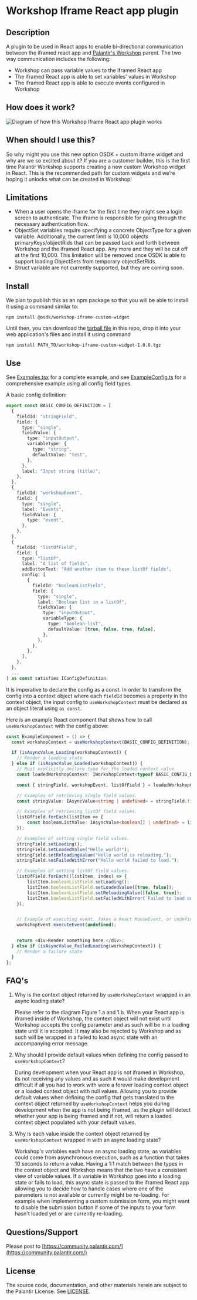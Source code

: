 # Workshop Iframe React app plugin

## Description

A plugin to be used in React apps to enable bi-directional communication between the iframed react app and [Palantir's Workshop](https://www.palantir.com/docs/foundry/workshop/overview/) parent. The two way communication includes the following:

- Workshop can pass variable values to the iframed React app
- The iframed React app is able to set variables' values in Workshop
- The iframed React app is able to execute events configured in Workshop

## How does it work?

![Diagram of how this Workshop Iframe React app plugin works](./src/media/workshop-iframe-custom-widget-diagram.png)

## When should I use this?

So why might you use this new option OSDK + custom iframe widget and why are we so excited about it? If you are a customer builder, this is the first time Palantir Workshop supports creating a new custom Workshop widget in React. This is the recommended path for custom widgets and we’re hoping it unlocks what can be created in Workshop!

## Limitations

- When a user opens the iframe for the first time they might see a login screen to authenticate. The iframe is responsible for going through the necessary authentication flow.
- ObjectSet variables require specifying a concrete ObjectType for a given variable. Additionally, the current limit is 10,000 objects primaryKeys/objectRids that can be passed back and forth between Workshop and the iframed React app. Any more and they will be cut off at the first 10,000. This limitation will be removed once OSDK is able to support loading ObjectSets from temporary objectSetRids.
- Struct variable are not currently supported, but they are coming soon.

## Install

We plan to publish this as an npm package so that you will be able to install it using a command similar to: 

```
npm install @osdk/workshop-iframe-custom-widget
```
Until then, you can download the [tarball file](./workshop-iframe-custom-widget-1.0.0.tgz) in this repo, drop it into your web application's files and install it using command 
```
npm install PATH_TO/workshop-iframe-custom-widget-1.0.0.tgz
```

## Use

See [Examples.tsx](./src/example/Example.tsx) for a complete example, and see [ExampleConfig.ts](./src/example/ExampleConfig.ts) for a comprehensive example using all config field types.

A basic config definition:

```typescript
export const BASIC_CONFIG_DEFINITION = [
  {
    fieldId: "stringField",
    field: {
      type: "single",
      fieldValue: {
        type: "inputOutput",
        variableType: {
          type: "string",
          defaultValue: "test",
        },
      },
      label: "Input string (title)",
    },
  },
  {
    fieldId: "workshopEvent",
    field: {
      type: "single",
      label: "Events",
      fieldValue: {
        type: "event",
      },
    },
  },
  {
    fieldId: "listOfField",
    field: {
      type: "listOf",
      label: "A list of fields",
      addButtonText: "Add another item to these listOf fields",
      config: [
        {
          fieldId: "booleanListField",
          field: {
            type: "single",
            label: "Boolean list in a listOf",
            fieldValue: {
              type: "inputOutput",
              variableType: {
                type: "boolean-list",
                defaultValue: [true, false, true, false],
              },
            },
          },
        },
      ],
    },
  },
  ...
] as const satisfies IConfigDefinition;
```

It is imperative to declare the config as a const. In order to transform the config into a context object where each `fieldId` becomes a property in the context object, the input config to `useWorkshopContext` must be declared as an object literal using `as const`.

Here is an example React component that shows how to call `useWorkshopContext` with the config above:

```typescript
const ExampleComponent = () => {
  const workshopContext = useWorkshopContext(BASIC_CONFIG_DEFINITION);

  if (isAsyncValue_Loading(workshopContext)) {
    // Render a loading state
  } else if (isAsyncValue_Loaded(workshopContext)) {
    // Must explicitly declare type for the loaded context value
    const loadedWorkshopContext: IWorkshopContext<typeof BASIC_CONFIG_DEFINITION> = workshopContext.value;

    const { stringField, workshopEvent, listOfField } = loadedWorkshopContext;

    // Examples of retrieving single field values.
    const stringValue: IAsyncValue<string | undefined> = stringField.fieldValue;

    // Examples of retrieving listOf field values.
    listOfField.forEach(listItem => {
        const booleanListValue: IAsyncValue<boolean[] | undefined> = listItem.booleanListField.fieldValue;
    });

    // Examples of setting single field values.
    stringField.setLoading();
    stringField.setLoadedValue("Hello world!");
    stringField.setReloadingValue("Hello world is reloading.");
    stringField.setFailedWithError("Hello world failed to load.");

    // Examples of setting listOf field values.
    listOfField.forEach((listItem, index) => {
        listItem.booleanListField.setLoading();
        listItem.booleanListField.setLoadedValue([true, false]);
        listItem.booleanListField.setReloadingValue([false, true]);
        listItem.booleanListField.setFailedWithError(`Failed to load on listOf layer ${index}`);
    });


    // Example of executing event. Takes a React MouseEvent, or undefined if not applicable
    workshopEvent.executeEvent(undefined);


    return <div>Render something here.</div>;
  } else if (isAsyncValue_FailedLoading(workshopContext)) {
    // Render a failure state
  }
};
```

## FAQ's

1. Why is the context object returned by `useWorkshopContext` wrapped in an async loading state?

   Please refer to the diagram Figure 1.a and 1.b. When your React app is iframed inside of Workshop, the context object will not exist until Workshop accepts the config parameter and as such will be in a loading state until it is accepted. It may also be rejected by Workshop and as such will be wrapped in a failed to load async state with an accompanying error message.

2. Why should I provide default values when defining the config passed to `useWorkshopContext`?

   During development when your React app is not iframed in Workshop, its not receiving any values and as such it would make development difficult if all you had to work with were a forever loading context object or a loaded context object with null values. Allowing you to provide default values when defining the config that gets translated to the context object returned by `useWorkshopContext` helps you during development when the app is not being iframed, as the plugin will detect whether your app is being iframed and if not, will return a loaded context object populated with your default values.

3. Why is each value inside the context object returned by `useWorkshopContext` wrapped in with an async loading state?

   Workshop's variables each have an async loading state, as variables could come from asynchronous execution, such as a function that takes 10 seconds to return a value. Having a 1:1 match between the types in the context object and Workshop means that the two have a consistent view of variable values. If a variable in Workshop goes into a loading state or fails to load, this async state is passed to the iframed React app allowing you to decide how to handle cases where one of the parameters is not available or currently might be re-loading. For example when implementing a custom submission form, you might want to disable the submission button if some of the inputs to your form hasn't loaded yet or are currently re-loading.
   
## Questions/Support

  Please post to [https://community.palantir.com/](https://community.palantir.com/)
  
## License 

The source code, documentation, and other materials herein are subject to the Palantir License. See [LICENSE](./LICENSE).
